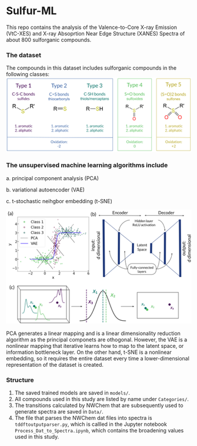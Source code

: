 # Sulfur-ML

This repo contains the analysis of the Valence-to-Core X-ray Emission (VtC-XES) and X-ray Absoprtion Near Edge Structure (XANES) Spectra  of about 800 sulforganic compounds.


### The dataset
The compounds in this dataset includes sulforganic compounds in the following classes:
![dimension_reduction_overview](docs/types.svg)

### The unsupervised machine learning algorithms include

a. principal component analysis (PCA)

b. variational autoencoder (VAE)

c. t-stochastic neihgbor embedding (t-SNE)

![dimension_reduction_overview](docs/PCA_vs_VAE_vs_TSNE.svg)

PCA generates a linear mapping and is a linear dimensionality reduction algorithm as the principal componets are othogonal. However, the VAE is a nonlinear mapping that iterative learns how to map to the latent space, or information bottleneck layer. On the other hand, t-SNE is a nonlinear embedding, so it requires the entire dataset every time a lower-dimensional representation of the dataset is created.

### Structure
1. The saved trained models are saved in ```models/```.
2. All compounds used in this study are listed by name under ```Categories/```.
3. The transitions calculated by NWChem that are subsequently used to generate spectra are saved in ```Data/```.
4. The file that parses the NWChem dat files into spectra is ```tddftoutputparser.py```, which is callled in the Jupyter notebook ```Process_Dat_to_Spectra.ipynb```, which contains the broadening values used in this study.
